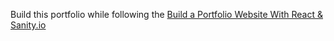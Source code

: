 Build this portfolio while following the [Build a Portfolio Website With React & Sanity.io](https://www.youtube.com/watch?v=NO7_jgzVgbc&amp%3Bab_channel=TraversyMedia)
